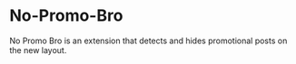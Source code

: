 # No-Promo-Bro
No Promo Bro is an extension that detects and hides promotional posts on the new layout.
